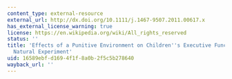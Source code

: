 ```yaml
---
content_type: external-resource
external_url: http://dx.doi.org/10.1111/j.1467-9507.2011.00617.x
has_external_license_warning: true
license: https://en.wikipedia.org/wiki/All_rights_reserved
status: ''
title: 'Effects of a Punitive Environment on Children''s Executive Functioning: A
  Natural Experiment'
uid: 16589ebf-d169-4f1f-8a0b-2f5c5b278640
wayback_url: ''
---
```

